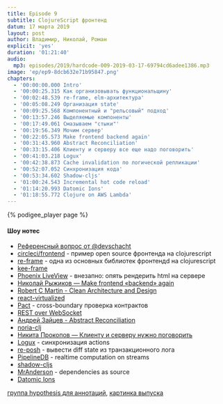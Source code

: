 ```yaml
---
title: Episode 9
subtitle: ClojureScript фронтенд
datum: 17 марта 2019
layout: post
author: Владимир, Николай, Роман
explicit: 'yes'
duration: '01:21:40'
audio:
  mp3: episodes/2019/hardcode-009-2019-03-17-69794cd6adee1386.mp3
image: 'ep/ep9-8dcb632e71b95847.png'
chapters:
  - '00:00:00.000 Intro'
  - '00:00:25.315 Как организовывать функциональщину'
  - '00:02:48.539 re-frame, elm-архитектура'
  - '00:05:08.249 Организация state'
  - '00:09:25.568 Компонентный и "рельсовый" подход'
  - '00:13:57.246 Выделяемые компоненты'
  - '00:17:49.061 Смазываем "стыки"'
  - '00:19:56.349 Мочим сервер'
  - '00:22:05.573 Make frontend backend again'
  - '00:31:43.960 Abstract Reconciliation'
  - '00:33:15.406 Клиенту и серверу все еще надо поговорить'
  - '00:41:03.218 Logux'
  - '00:42:38.873 Cache invalidation по логической репликации'
  - '00:52:07.052 Синхронизация кода'
  - '00:53:34.602 Shadow-cljs'
  - '01:00:24.543 Incremental hot code reload'
  - '01:14:20.993 Datomic Ions'
  - '01:18:55.772 Clojure on AWS Lambda'
---
```


{% podigee_player page %}

#### Шоу нотес

  * [Референсный вопрос от @devschacht](https://soundcloud.com/devschacht/devschacht-70#t=15:44)
  * [circleci/frontend](https://github.com/circleci/frontend) - пример open source фронтенда на clojurescript
  * [re-frame](https://github.com/Day8/re-frame) - одна из основных библиотек фронтендd на clojurescript
  * [kee-frame](https://github.com/ingesolvoll/kee-frame)
  * [Phoenix LiveView](https://dockyard.com/blog/2018/12/12/phoenix-liveview-interactive-real-time-apps-no-need-to-write-javascript) - внезапно: опять рендерить html на сервере
  * [Николай Рыжиков — Make frontend «backend» again](https://www.youtube.com/watch?v=XBfi3Q74BnE)
  * [Robert C Martin - Clean Architecture and Design](https://www.youtube.com/watch?v=Nsjsiz2A9mg)
  * [react-virtualized](https://github.com/bvaughn/react-virtualized)
  * [Pact](https://docs.pact.io/) - cross-boundary проверка контрактов
  * [REST over WebSocket](https://github.com/HealthSamurai/rest-over-websocket.clj)
  * [Андрей Зайцев - Abstract Reconciliation](https://www.youtube.com/watch?v=5mJry0wOaOk)
  * [noria-clj](https://github.com/jetbrains/noria-clj)
  * [Никита Прокопов — Клиенту и серверу нужно поговорить](https://www.youtube.com/watch?v=uHGeI9_fgUw)
  * [Logux](https://github.com/logux) - синхронизация actions
  * [re-posh](https://github.com/denistakeda/re-posh) - вывести diff state из транзакционного лога
  * [PipelineDB](https://www.pipelinedb.com/) - realtime computation on streams
  * [shadow-cljs](https://github.com/thheller/shadow-cljs)
  * [MrAnderson](https://github.com/benedekfazekas/mranderson) - dependencies as source
  * [Datomic Ions](https://github.com/matthiasn/talk-transcripts/blob/master/Hickey_Rich/DatomicIons.md)

[группа hypothesis для аннотаций](https://hypothes.is/groups/e1jPM3JQ/hardcodefm), [картинка выпуска](https://www.pinterest.ru/pin/535998793148615841/)
